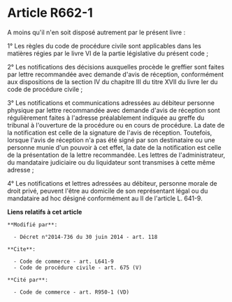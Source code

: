 # Article R662-1

A moins qu'il n'en soit disposé autrement par le présent livre : 

1° Les règles du code de procédure civile sont applicables dans les matières régies par le livre VI de la partie législative
du présent code ; 

2° Les notifications des décisions auxquelles procède le greffier sont faites par lettre recommandée avec demande d'avis de
réception, conformément aux dispositions de la section IV du chapitre III du titre XVII du livre Ier du code de procédure
civile ; 

3° Les notifications et communications adressées au débiteur personne physique par lettre recommandée avec demande d'avis de
réception sont régulièrement faites à l'adresse préalablement indiquée au greffe du tribunal à l'ouverture de la procédure ou
en cours de procédure. La date de la notification est celle de la signature de l'avis de réception. Toutefois, lorsque l'avis
de réception n'a pas été signé par son destinataire ou une personne munie d'un pouvoir à cet effet, la date de la
notification est celle de la présentation de la lettre recommandée. Les lettres de l'administrateur, du mandataire judiciaire
ou du liquidateur sont transmises à cette même adresse ; 

4° Les notifications et lettres adressées au débiteur, personne morale de droit privé, peuvent l'être au domicile de son
représentant légal ou du mandataire ad hoc désigné conformément au II de l'article L. 641-9.

**Liens relatifs à cet article**

	**Modifié par**:

	  - Décret n°2014-736 du 30 juin 2014 - art. 118

	**Cite**:

	  - Code de commerce - art. L641-9
	  - Code de procédure civile - art. 675 (V)

	**Cité par**:

	  - Code de commerce - art. R950-1 (VD)
